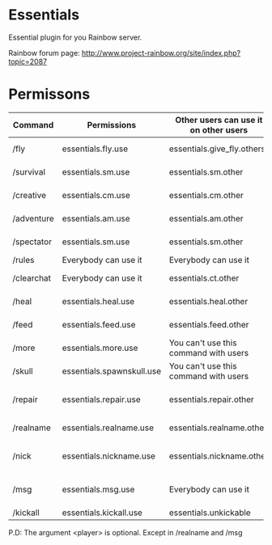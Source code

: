 # Essentials
Essential plugin for you Rainbow server.

Rainbow forum page: http://www.project-rainbow.org/site/index.php?topic=2087   

# Permissons

Command    | Permissions              | Other users can use it on other users | Usage                            | Alias
--------   |-----------------         |---------------------------------------|----------------------------------|--------------
/fly       | essentials.fly.use       | essentials.give_fly.others            | /fly \<player\>                  |
/survival  | essentials.sm.use        | essentials.sm.other                   | /survival \<player\>             |
/creative  | essentials.cm.use        | essentials.cm.other                   | /creative \<player\>             |
/adventure | essentials.am.use        | essentials.am.other                   | /adventure \<player\>            |
/spectator | essentials.sm.use        | essentials.sm.other                   | /spectator \<player\>            |
/rules     | Everybody can use it     | Everybody can use it                  | /rules                           |
/clearchat | Everybody can use it     | essentials.ct.other                   | /clearchat \<player\>            |
/heal      | essentials.heal.use      | essentials.heal.other                 | /heal \<player\>                 |
/feed      | essentials.feed.use      | essentials.feed.other                 | /feed \<player\>                 | eat
/more      | essentials.more.use      | You can't use this command with users | /more                            |
/skull     | essentials.spawnskull.use| You can't use this command with users | /skull \<owner\>                 |
/repair    | essentials.repair.use    | essentials.repair.other               | /repair \[all\|hand\] \<player\> | fix
/realname  | essentials.realname.use  | essentials.realname.other             | /realname \<player\>             |
/nick      | essentials.nickname.use  | essentials.nickname.other             | /nick \<player\> \<nick\|off\>   | nickname
/msg       | essentials.msg.use       | Everybody can use it                  | /msg \<player\> \<message\>      | t, m, tell, whisper
/kickall   | essentials.kickall.use   | essentials.unkickable                 | /kickall <reason>                |

P.D: The argument \<player\> is optional. Except in /realname and /msg
